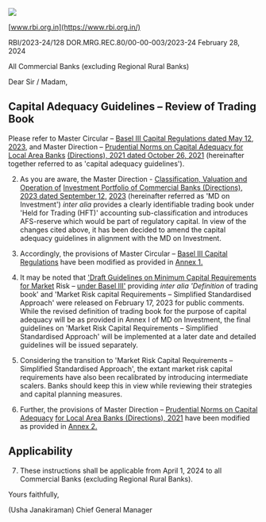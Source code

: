 ![](_page_0_Picture_0.jpeg)

[www.rbi.org.in](https://www.rbi.org.in/)

RBI/2023-24/128 DOR.MRG.REC.80/00-00-003/2023-24 February 28, 2024

All Commercial Banks (excluding Regional Rural Banks)

Dear Sir / Madam,

## **Capital Adequacy Guidelines – Review of Trading Book**

Please refer to Master Circular – [Basel III Capital Regulations dated May 12, 2023,](https://www.rbi.org.in/Scripts/BS_ViewMasCirculardetails.aspx?id=12504) and Master Direction – [Prudential Norms on Capital Adequacy for Local Area Banks](https://www.rbi.org.in/Scripts/BS_ViewMasDirections.aspx?id=12182)  [\(Directions\), 2021 dated October 26, 2021](https://www.rbi.org.in/Scripts/BS_ViewMasDirections.aspx?id=12182) (hereinafter together referred to as 'capital adequacy guidelines').

2. As you are aware, the Master Direction - [Classification, Valuation and Operation of](https://www.rbi.org.in/Scripts/BS_ViewMasDirections.aspx?id=12534)  [Investment Portfolio of Commercial Banks \(Directions\), 2023 dated September 12,](https://www.rbi.org.in/Scripts/BS_ViewMasDirections.aspx?id=12534)  [2023](https://www.rbi.org.in/Scripts/BS_ViewMasDirections.aspx?id=12534) (hereinafter referred as 'MD on Investment') *inter alia* provides a clearly identifiable trading book under 'Held for Trading (HFT)' accounting sub-classification and introduces AFS-reserve which would be part of regulatory capital. In view of the changes cited above, it has been decided to amend the capital adequacy guidelines in alignment with the MD on Investment.

3. Accordingly, the provisions of Master Circular – [Basel III Capital Regulations](https://www.rbi.org.in/Scripts/BS_ViewMasCirculardetails.aspx?id=12504) have been modified as provided in [Annex 1.](https://rbidocs.rbi.org.in/rdocs/content/pdfs/CapitalAdequacy28022024_Annex1.pdf)

4. It may be noted that ['Draft Guidelines on Minimum Capital Requirements for Market](https://www.rbi.org.in/Scripts/BS_PressReleaseDisplay.aspx?prid=55243)  Risk – [under Basel III'](https://www.rbi.org.in/Scripts/BS_PressReleaseDisplay.aspx?prid=55243) providing *inter alia 'Definition* of trading book' and 'Market Risk capital Requirements – Simplified Standardised Approach' were released on February 17, 2023 for public comments. While the revised definition of trading book for the purpose of capital adequacy will be as provided in Annex I of MD on Investment, the final guidelines on 'Market Risk Capital Requirements – Simplified Standardised Approach' will be implemented at a later date and detailed guidelines will be issued separately.

5. Considering the transition to 'Market Risk Capital Requirements – Simplified Standardised Approach', the extant market risk capital requirements have also been recalibrated by introducing intermediate scalers. Banks should keep this in view while reviewing their strategies and capital planning measures.

6. Further, the provisions of Master Direction – [Prudential Norms on Capital Adequacy](https://www.rbi.org.in/Scripts/BS_ViewMasDirections.aspx?id=12182)  [for Local Area Banks \(Directions\), 2021](https://www.rbi.org.in/Scripts/BS_ViewMasDirections.aspx?id=12182) have been modified as provided in [Annex 2.](https://rbidocs.rbi.org.in/rdocs/content/pdfs/CapitalAdequacy28022024_Annex2.pdf)

## **Applicability**

7. These instructions shall be applicable from April 1, 2024 to all Commercial Banks (excluding Regional Rural Banks).

Yours faithfully,

(Usha Janakiraman) Chief General Manager